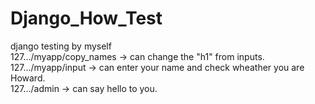 # Django_How_Test
django testing by myself  
127.../myapp/copy_names -> can change the "h1" from inputs.  
127.../myapp/input      -> can enter your name and check wheather you are Howard.  
127.../admin            -> can say hello to you.  
